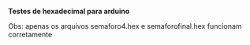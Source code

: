 **Testes de hexadecimal para arduino**



Obs: apenas os arquivos semaforo4.hex e semaforofinal.hex funcionam corretamente
